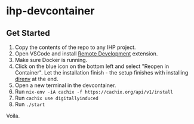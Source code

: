 # ihp-devcontainer

## Get Started

1. Copy the contents of the repo to any IHP project.
2. Open VSCode and install [Remote Development](https://aka.ms/vscode-remote/download/extension) extension.
3. Make sure Docker is running.
4. Click on the blue icon on the bottom left and select "Reopen in Container". Let the installation finish - the setup finishes with installing [direnv](https://direnv.net/) at the end.
5. Open a new terminal in the devcontainer.
6. Run `nix-env -iA cachix -f https://cachix.org/api/v1/install`
7. Run `cachix use digitallyinduced`
8. Run `./start`

Voila. 
